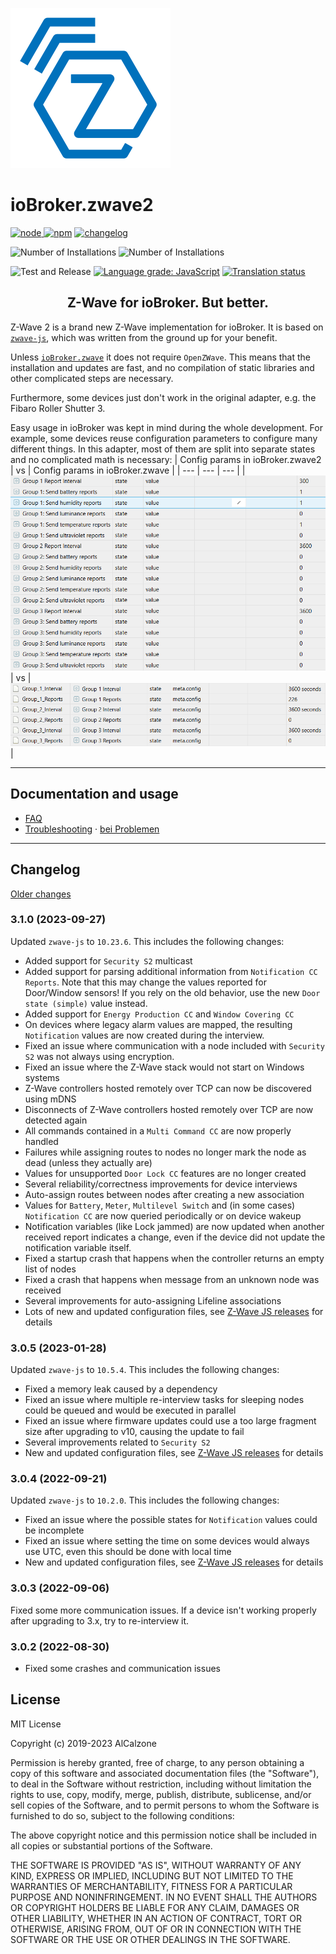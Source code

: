 ![Logo](admin/zwave2.svg)

# ioBroker.zwave2

[![node](https://img.shields.io/node/v/iobroker.zwave2.svg)
![npm](https://img.shields.io/npm/v/iobroker.zwave2.svg)](https://www.npmjs.com/package/iobroker.zwave2)
[![changelog](https://img.shields.io/badge/read-Changelog-informational)](CHANGELOG.md)

![Number of Installations](http://iobroker.live/badges/zwave2-installed.svg)
![Number of Installations](http://iobroker.live/badges/zwave2-stable.svg)

![Test and Release](https://github.com/AlCalzone/iobroker.zwave2/workflows/Test%20and%20Release/badge.svg)
[![Language grade: JavaScript](https://img.shields.io/lgtm/grade/javascript/g/AlCalzone/ioBroker.zwave2.svg?logo=lgtm&logoWidth=18)](https://lgtm.com/projects/g/AlCalzone/ioBroker.zwave2/context:javascript)
[![Translation status](https://weblate.iobroker.net/widgets/adapters/-/zwave2/svg-badge.svg)](https://weblate.iobroker.net/engage/adapters/?utm_source=widget)

<h2 align="center">Z-Wave for ioBroker. But better.</h3>

Z-Wave 2 is a brand new Z-Wave implementation for ioBroker. It is based on [`zwave-js`](https://github.com/AlCalzone/node-zwave-js), which was written from the ground up for your benefit.

Unless [`ioBroker.zwave`](https://github.com/ioBroker/ioBroker.zwave/) it does not require `OpenZWave`. This means that the installation and updates are fast, and no compilation of static libraries and other complicated steps are necessary.

Furthermore, some devices just don't work in the original adapter, e.g. the Fibaro Roller Shutter 3.

Easy usage in ioBroker was kept in mind during the whole development. For example, some devices reuse configuration parameters to configure many different things. In this adapter, most of them are split into separate states and no complicated math is necessary:
| Config params in ioBroker.zwave2 | vs | Config params in ioBroker.zwave |
| --- | --- | --- |
| ![](docs/de/images/config-params.png) | vs | ![](docs/de/images/config-params-legacy.png) |

---

## Documentation and usage
* [FAQ](docs/en/FAQ.md)
* [Troubleshooting](docs/en/troubleshooting.md) · [bei Problemen](docs/de/bei-problemen.md)

---

## Changelog
[Older changes](CHANGELOG_OLD.md)
<!--
	Placeholder for next versions:
	### __WORK IN PROGRESS__
-->
### 3.1.0 (2023-09-27)
Updated `zwave-js` to `10.23.6`. This includes the following changes:
* Added support for `Security S2` multicast
* Added support for parsing additional information from `Notification CC Reports`. Note that this may change the values reported for Door/Window sensors! If you rely on the old behavior, use the new `Door state (simple)` value instead.
* Added support for `Energy Production CC` and `Window Covering CC`
* On devices where legacy alarm values are mapped, the resulting `Notification` values are now created during the interview.
* Fixed an issue where communication with a node included with `Security S2` was not always using encryption.
* Fixed an issue where the Z-Wave stack would not start on Windows systems
* Z-Wave controllers hosted remotely over TCP can now be discovered using mDNS
* Disconnects of Z-Wave controllers hosted remotely over TCP are now detected again
* All commands contained in a `Multi Command CC` are now properly handled
* Failures while assigning routes to nodes no longer mark the node as dead (unless they actually are)
* Values for unsupported `Door Lock CC` features are no longer created
* Several reliability/correctness improvements for device interviews
* Auto-assign routes between nodes after creating a new association
* Values for `Battery`, `Meter`, `Multilevel Switch` and (in some cases) `Notification CC` are now queried periodically or on device wakeup
* Notification variables (like Lock jammed) are now updated when another received report indicates a change, even if the device did not update the notification variable itself.
* Fixed a startup crash that happens when the controller returns an empty list of nodes
* Fixed a crash that happens when message from an unknown node was received
* Several improvements for auto-assigning Lifeline associations
* Lots of new and updated configuration files, see [Z-Wave JS releases](https://github.com/zwave-js/node-zwave-js/releases) for details

### 3.0.5 (2023-01-28)
Updated `zwave-js` to `10.5.4`. This includes the following changes:
* Fixed a memory leak caused by a dependency
* Fixed an issue where multiple re-interview tasks for sleeping nodes could be queued and would be executed in parallel
* Fixed an issue where firmware updates could use a too large fragment size after upgrading to v10, causing the update to fail
* Several improvements related to `Security S2`
* New and updated configuration files, see [Z-Wave JS releases](https://github.com/zwave-js/node-zwave-js/releases) for details

### 3.0.4 (2022-09-21)
Updated `zwave-js` to `10.2.0`. This includes the following changes:
* Fixed an issue where the possible states for `Notification` values could be incomplete
* Fixed an issue where setting the time on some devices would always use UTC, even this should be done with local time
* New and updated configuration files, see [Z-Wave JS releases](https://github.com/zwave-js/node-zwave-js/releases) for details

### 3.0.3 (2022-09-06)
Fixed some more communication issues. If a device isn't working properly after upgrading to 3.x, try to re-interview it.

### 3.0.2 (2022-08-30)
* Fixed some crashes and communication issues

## License

MIT License

Copyright (c) 2019-2023 AlCalzone

Permission is hereby granted, free of charge, to any person obtaining a copy
of this software and associated documentation files (the "Software"), to deal
in the Software without restriction, including without limitation the rights
to use, copy, modify, merge, publish, distribute, sublicense, and/or sell
copies of the Software, and to permit persons to whom the Software is
furnished to do so, subject to the following conditions:

The above copyright notice and this permission notice shall be included in all
copies or substantial portions of the Software.

THE SOFTWARE IS PROVIDED "AS IS", WITHOUT WARRANTY OF ANY KIND, EXPRESS OR
IMPLIED, INCLUDING BUT NOT LIMITED TO THE WARRANTIES OF MERCHANTABILITY,
FITNESS FOR A PARTICULAR PURPOSE AND NONINFRINGEMENT. IN NO EVENT SHALL THE
AUTHORS OR COPYRIGHT HOLDERS BE LIABLE FOR ANY CLAIM, DAMAGES OR OTHER
LIABILITY, WHETHER IN AN ACTION OF CONTRACT, TORT OR OTHERWISE, ARISING FROM,
OUT OF OR IN CONNECTION WITH THE SOFTWARE OR THE USE OR OTHER DEALINGS IN THE
SOFTWARE.
